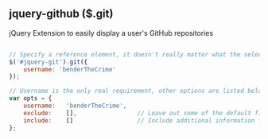 ## jquery-github ($.git)
jQuery Extension to easily display a user's GitHub repositories
```javascript

// Specify a reference element, it doesn't really matter what the selector is
$('#jquery-git').git({
    username: 'benderTheCrime'
});

// Username is the only real requirement, other options are listed below:
var opts = {
    username:   'benderTheCrime',
    exclude:    [],                 // Leave out some of the default fields: name, updatedAt, description
    include:    []                  // Include additional information from the GitHub repositories endpoint
};